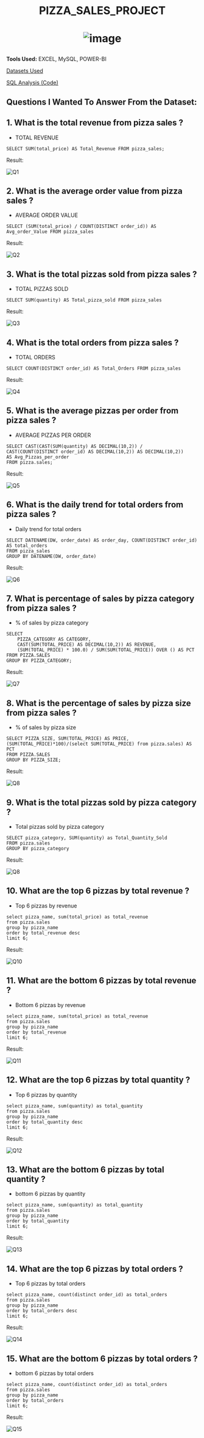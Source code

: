 # <p align="center">PIZZA_SALES_PROJECT</p>
# <p align="center">![image](https://github.com/user-attachments/assets/fc6f85fb-10d5-4604-8123-7431500ea8e2)</p>

**Tools Used:** EXCEL, MySQL, POWER-BI

[Datasets Used](https://drive.google.com/file/d/145icXZlekozs9xTZoOZFvqL9wREm1xOj/view?usp=sharing)

[SQL Analysis (Code)](https://github.com/gnanavikas0112/PIZZA_SALES/blob/main/PIZZA_SALES_SQL_ANALYSIS)




## Questions I Wanted To Answer From the Dataset:

## 1. What is the total revenue from pizza sales ?

- TOTAL REVENUE
```mysql
SELECT SUM(total_price) AS Total_Revenue FROM pizza_sales;
```
Result:

![Q1](https://github.com/gnanavikas0112/PIZZA_SALES/blob/00a1d8e72a2ff6bba9607157e1a4ea2bbff74710/Screenshot%202025-06-10%20194806.png)

## 2. What is the average order value from pizza sales ?
- AVERAGE ORDER VALUE
```mysql
SELECT (SUM(total_price) / COUNT(DISTINCT order_id)) AS Avg_order_Value FROM pizza_sales
```
Result:

![Q2](https://github.com/gnanavikas0112/PIZZA_SALES/blob/aee4cc6fdf0d13789286d59e75bc78c066cce878/Screenshot%202025-06-10%20195219.png)

## 3. What is the total pizzas sold from pizza sales ?
- TOTAL PIZZAS SOLD
```mysql
SELECT SUM(quantity) AS Total_pizza_sold FROM pizza_sales
```
Result: 

![Q3](https://github.com/gnanavikas0112/PIZZA_SALES/blob/49dbe1ccf056ddfcaae39c205497666b7b9ae750/Screenshot%202025-06-10%20195434.png)

## 4. What is the total orders from pizza sales ?
- TOTAL ORDERS
```mysql
SELECT COUNT(DISTINCT order_id) AS Total_Orders FROM pizza_sales
```

Result:

![Q4](https://github.com/gnanavikas0112/PIZZA_SALES/blob/afa7fe28ac8e9873bebe2dd8ae41472abf17bfce/Screenshot%202025-06-10%20195636.png)

## 5. What is the average pizzas per order from pizza sales ?
- AVERAGE PIZZAS PER ORDER
```mysql
SELECT CAST(CAST(SUM(quantity) AS DECIMAL(10,2)) / 
CAST(COUNT(DISTINCT order_id) AS DECIMAL(10,2)) AS DECIMAL(10,2))
AS Avg_Pizzas_per_order
FROM pizza.sales;
```

Result:

![Q5](https://github.com/gnanavikas0112/PIZZA_SALES/blob/619ce0573eeeafdb295e790caec852fcf3bc843b/Screenshot%202025-06-10%20200612.png)

## 6. What is the daily trend for total orders from pizza sales ?
- Daily trend for total orders
```mysql
SELECT DATENAME(DW, order_date) AS order_day, COUNT(DISTINCT order_id) AS total_orders 
FROM pizza_sales
GROUP BY DATENAME(DW, order_date)
```

Result:

![Q6](https://github.com/gnanavikas0112/PIZZA_SALES/blob/6fe610f5c13fe1f4659959625b88e5ef76a8153d/Screenshot%202025-06-11%20104838.png)

## 7. What is percentage of sales by pizza category from pizza sales ?
- % of sales by pizza category
```mysql
SELECT 
    PIZZA_CATEGORY AS CATEGORY, 
    CAST(SUM(TOTAL_PRICE) AS DECIMAL(10,2)) AS REVENUE,
    (SUM(TOTAL_PRICE) * 100.0) / SUM(SUM(TOTAL_PRICE)) OVER () AS PCT
FROM PIZZA.SALES
GROUP BY PIZZA_CATEGORY;
```

Result:

![Q7](https://github.com/gnanavikas0112/PIZZA_SALES/blob/9809d004ab78b332d81e1b7941dda37cbffc7276/Screenshot%202025-06-10%20204432.png)

## 8. What is the percentage of sales by pizza size from pizza sales ?
- % of sales by pizza size
```mysql
SELECT PIZZA_SIZE, SUM(TOTAL_PRICE) AS PRICE,
(SUM(TOTAL_PRICE)*100)/(select SUM(TOTAL_PRICE) from pizza.sales) AS PCT
FROM PIZZA.SALES
GROUP BY PIZZA_SIZE;
```

Result:

![Q8](https://github.com/gnanavikas0112/PIZZA_SALES/blob/b5d65a8cc4dcbdd9f3e913daa6c9dc1d74644123/Screenshot%202025-06-10%20212008.png)

## 9. What is the total pizzas sold by pizza category ?
- Total pizzas sold by pizza category
```mysql
SELECT pizza_category, SUM(quantity) as Total_Quantity_Sold
FROM pizza.sales
GROUP BY pizza_category
```

Result:

![Q8](https://github.com/gnanavikas0112/PIZZA_SALES/blob/00670bb576aabac3d16258d90ef44136e6e7d44f/Screenshot%202025-06-11%20112340.png)

## 10. What are the top 6 pizzas by total revenue ?
- Top 6 pizzas by revenue
```mysql
select pizza_name, sum(total_price) as total_revenue
from pizza.sales
group by pizza_name
order by total_revenue desc
limit 6;
```

Result:

![Q10](https://github.com/gnanavikas0112/PIZZA_SALES/blob/011bacf30ca2b15ae46e682034e34bcb82b2793f/Screenshot%202025-06-11%20113105.png)

## 11. What are the bottom 6 pizzas by total revenue ?
- Bottom 6 pizzas by revenue
```mysql
select pizza_name, sum(total_price) as total_revenue
from pizza.sales
group by pizza_name
order by total_revenue
limit 6;
```

Result:

![Q11](https://github.com/gnanavikas0112/PIZZA_SALES/blob/2659f634fdc575f0145bf86c231dfeeb426bb646/Screenshot%202025-06-11%20113148.png)

## 12. What are the top 6 pizzas by total quantity ?
- Top 6 pizzas by quantity
```mysql
select pizza_name, sum(quantity) as total_quantity
from pizza.sales
group by pizza_name
order by total_quantity desc
limit 6;
```

Result:

![Q12](https://github.com/gnanavikas0112/PIZZA_SALES/blob/6babdb271f6f514bf57325d40922fb092aef0a53/Screenshot%202025-06-11%20113312.png)

## 13. What are the bottom 6 pizzas by total quantity ?
- bottom 6 pizzas by quantity
```mysql
select pizza_name, sum(quantity) as total_quantity
from pizza.sales
group by pizza_name
order by total_quantity
limit 6;
```

Result:

![Q13](https://github.com/gnanavikas0112/PIZZA_SALES/blob/d1689a7b69d46419443ae130ef15063aff881bfd/Screenshot%202025-06-11%20113359.png)

## 14. What are the top 6 pizzas by total orders ?
- Top 6 pizzas by total orders
```mysql
select pizza_name, count(distinct order_id) as total_orders
from pizza.sales
group by pizza_name
order by total_orders desc
limit 6;
```

Result:

![Q14](https://github.com/gnanavikas0112/PIZZA_SALES/blob/fa8e9eaafbc8f908bc21210d52e5259a1cdf2986/Screenshot%202025-06-11%20113612.png)

## 15. What are the bottom 6 pizzas by total orders ?
- bottom 6 pizzas by total orders
```mysql
select pizza_name, count(distinct order_id) as total_orders
from pizza.sales
group by pizza_name
order by total_orders
limit 6;
```

Result:

![Q15](https://github.com/gnanavikas0112/PIZZA_SALES/blob/8e1afa029e4f72868720655cff2e807a1ed3e343/Screenshot%202025-06-11%20113657.png)






